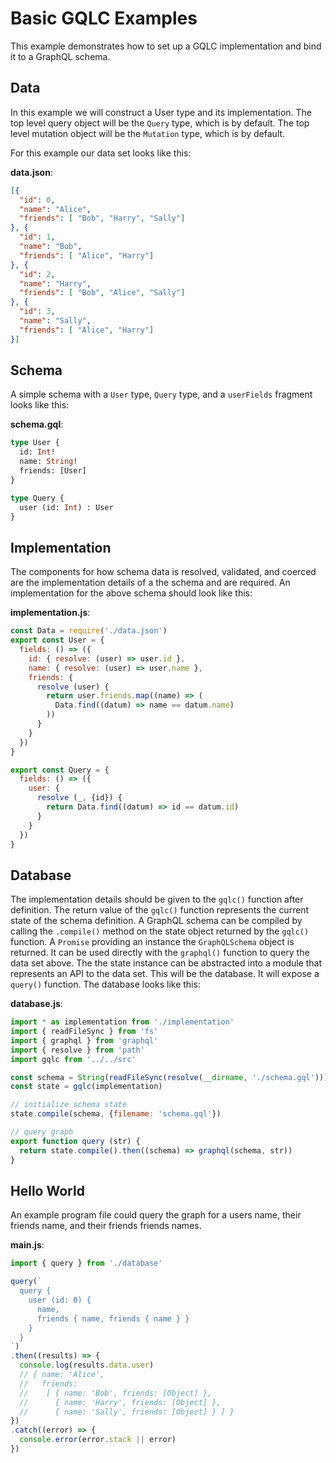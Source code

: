 Basic GQLC Examples
========================

This example demonstrates how to set up a GQLC implementation and bind
it to a GraphQL schema.

## Data

In this example we will construct a User type and its implementation.
The top level query object will be the `Query` type, which is by default.
The top level mutation object will be the `Mutation` type,
which is by default.

For this example our data set looks like this:

**data.json**:

```json
[{
  "id": 0,
  "name": "Alice",
  "friends": [ "Bob", "Harry", "Sally"]
}, {
  "id": 1,
  "name": "Bob",
  "friends": [ "Alice", "Harry"]
}, {
  "id": 2,
  "name": "Harry",
  "friends": [ "Bob", "Alice", "Sally"]
}, {
  "id": 3,
  "name": "Sally",
  "friends": [ "Alice", "Harry"]
}]
```

## Schema

A simple schema with a `User` type, `Query` type, and a `userFields`
fragment looks like this:

**schema.gql**:

```graphql
type User {
  id: Int!
  name: String!
  friends: [User]
}

type Query {
  user (id: Int) : User
}
```

## Implementation

The components for how schema data is resolved, validated, and coerced are the
implementation details of a the schema and are required. An implementation for
the above schema should look like this:

**implementation.js**:

```js
const Data = require('./data.json')
export const User = {
  fields: () => ({
    id: { resolve: (user) => user.id },
    name: { resolve: (user) => user.name },
    friends: {
      resolve (user) {
        return user.friends.map((name) => (
          Data.find((datum) => name == datum.name)
        ))
      }
    }
  })
}

export const Query = {
  fields: () => ({
    user: {
      resolve (_, {id}) {
        return Data.find((datum) => id == datum.id)
      }
    }
  })
}
```

## Database

The implementation details should be given to the `gqlc()` function after
definition. The return value of the `gqlc()` function represents the
current state of the schema definition. A GraphQL schema can be compiled
by calling the `.compile()` method on the state object returned by the
`gqlc()` function. A `Promise` providing an instance the `GraphQLSchema`
object is returned. It can be used directly with the `graphql()` function
to query the data set above. The the state instance can be abstracted
into a module that represents an API to the data set. This will be the
database. It will expose a `query()` function. The database looks like this:

**database.js**:

```js
import * as implementation from './implementation'
import { readFileSync } from 'fs'
import { graphql } from 'graphql'
import { resolve } from 'path'
import gqlc from '../../src'

const schema = String(readFileSync(resolve(__dirname, './schema.gql')))
const state = gqlc(implementation)

// initialize schema state
state.compile(schema, {filename: 'schema.gql'})

// query graph
export function query (str) {
  return state.compile().then((schema) => graphql(schema, str))
}
```

## Hello World

An example program file could query the graph for a users name, their friends name,
and their friends friends names.

**main.js**:

```js
import { query } from './database'

query(`
  query {
    user (id: 0) {
      name,
      friends { name, friends { name } }
    }
  }
`)
.then((results) => {
  console.log(results.data.user)
  // { name: 'Alice',
  //   friends:
  //    [ { name: 'Bob', friends: [Object] },
  //      { name: 'Harry', friends: [Object] },
  //      { name: 'Sally', friends: [Object] } ] }
})
.catch((error) => {
  console.error(error.stack || error)
})
```
